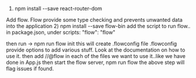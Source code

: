 1) npm install --save react-router-dom

Add flow. Flow provide some type checking and prevents unwanted data into the application
2) npm install --save flow-bin
 add the script to run flow.. in package.json, under scripts:
 "flow": "flow"

 then run -> npm run flow init
 this will create .flowconfig file
 .flowconfig provide options to add various stuff. Look at the documentation on how to use it.
 then add //@flow in each of the files we want to use it..like we have done in App.js
 then start the flow server, 
 npm run flow
the above step will flag issues if found.